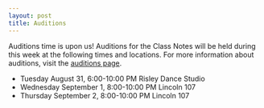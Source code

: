 ```yaml
---
layout: post
title: Auditions
---
```


Auditions time is upon us! Auditions for the Class Notes will be held during this week at
the following times and locations. For more information about auditions, visit the
[auditions page](/auditions/).

* Tuesday August 31, 6:00-10:00 PM Risley Dance Studio
* Wednesday September 1, 8:00-10:00 PM Lincoln 107
* Thursday September 2, 8:00-10:00 PM Lincoln 107
